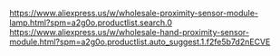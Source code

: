 https://www.aliexpress.us/w/wholesale-proximity-sensor-module-lamp.html?spm=a2g0o.productlist.search.0
https://www.aliexpress.us/w/wholesale-hand-proximity-sensor-module.html?spm=a2g0o.productlist.auto_suggest.1.f2fe5b7d2nECVE
